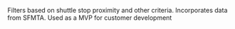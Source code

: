 Filters based on shuttle stop proximity and other criteria.  Incorporates data from SFMTA.  Used as a MVP for customer development 
